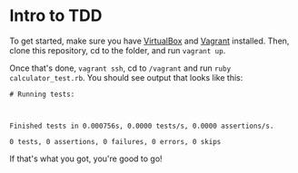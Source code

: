 # Intro to TDD

To get started, make sure you have [VirtualBox](https://www.virtualbox.org/)
and [Vagrant](https://www.vagrantup.com/) installed. Then, clone this
repository, cd to the folder, and run `vagrant up`.

Once that's done, `vagrant ssh`, cd to `/vagrant` and run
`ruby calculator_test.rb`. You should see output that looks like this:

```
# Running tests:



Finished tests in 0.000756s, 0.0000 tests/s, 0.0000 assertions/s.

0 tests, 0 assertions, 0 failures, 0 errors, 0 skips
```

If that's what you got, you're good to go!
